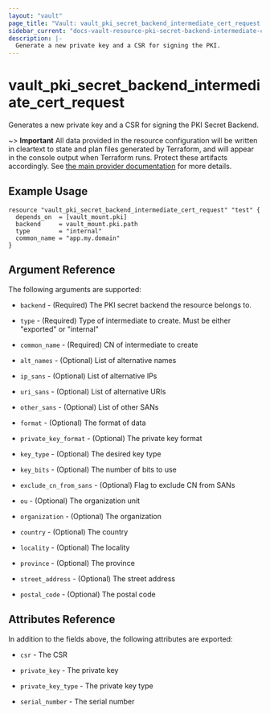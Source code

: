 ```yaml
---
layout: "vault"
page_title: "Vault: vault_pki_secret_backend_intermediate_cert_request resource"
sidebar_current: "docs-vault-resource-pki-secret-backend-intermediate-cert-request"
description: |-
  Generate a new private key and a CSR for signing the PKI.
---
```


# vault\_pki\_secret\_backend\_intermediate\_cert\_request

Generates a new private key and a CSR for signing the PKI Secret Backend.

~> **Important** All data provided in the resource configuration will be
written in cleartext to state and plan files generated by Terraform, and
will appear in the console output when Terraform runs. Protect these
artifacts accordingly. See
[the main provider documentation](../index.html)
for more details.

## Example Usage

```hcl
resource "vault_pki_secret_backend_intermediate_cert_request" "test" {
  depends_on  = [vault_mount.pki]
  backend     = vault_mount.pki.path
  type        = "internal"
  common_name = "app.my.domain"
}
```

## Argument Reference

The following arguments are supported:

* `backend` - (Required) The PKI secret backend the resource belongs to.

* `type` - (Required) Type of intermediate to create. Must be either \"exported\" or \"internal\"

* `common_name` - (Required) CN of intermediate to create

* `alt_names` - (Optional) List of alternative names

* `ip_sans` - (Optional) List of alternative IPs

* `uri_sans` - (Optional) List of alternative URIs

* `other_sans` - (Optional) List of other SANs

* `format` - (Optional) The format of data

* `private_key_format` - (Optional) The private key format

* `key_type` - (Optional) The desired key type

* `key_bits` - (Optional) The number of bits to use

* `exclude_cn_from_sans` - (Optional) Flag to exclude CN from SANs

* `ou` - (Optional) The organization unit

* `organization` - (Optional) The organization

* `country` - (Optional) The country

* `locality` - (Optional) The locality

* `province` - (Optional) The province

* `street_address` - (Optional) The street address

* `postal_code` - (Optional) The postal code

## Attributes Reference

In addition to the fields above, the following attributes are exported:

* `csr` - The CSR

* `private_key` - The private key

* `private_key_type` - The private key type

* `serial_number` - The serial number

